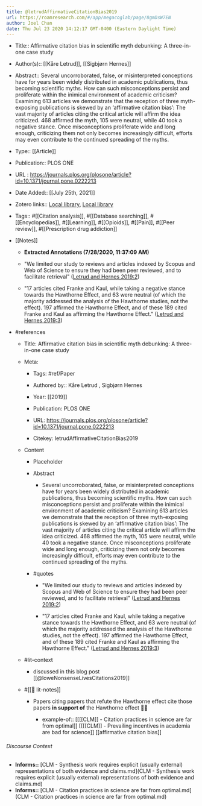 ```yaml
---
title: @letrudAffirmativeCitationBias2019
url: https://roamresearch.com/#/app/megacoglab/page/8gmDsW7EN
author: Joel Chan
date: Thu Jul 23 2020 14:12:17 GMT-0400 (Eastern Daylight Time)
---
```


- Title:: Affirmative citation bias in scientific myth debunking: A three-in-one case study
- Author(s):: [[Kåre Letrud]], [[Sigbjørn Hernes]]
- Abstract:: Several uncorroborated, false, or misinterpreted conceptions have for years been widely distributed in academic publications, thus becoming scientific myths. How can such misconceptions persist and proliferate within the inimical environment of academic criticism? Examining 613 articles we demonstrate that the reception of three myth-exposing publications is skewed by an ‘affirmative citation bias’: The vast majority of articles citing the critical article will affirm the idea criticized. 468 affirmed the myth, 105 were neutral, while 40 took a negative stance. Once misconceptions proliferate wide and long enough, criticizing them not only becomes increasingly difficult, efforts may even contribute to the continued spreading of the myths.
- Type:: [[Article]]
- Publication:: PLOS ONE
- URL : https://journals.plos.org/plosone/article?id=10.1371/journal.pone.0222213
- Date Added:: [[July 25th, 2021]]
- Zotero links:: [Local library](zotero://select/groups/2451508/items/W3STXFIG), [Local library](https://www.zotero.org/groups/2451508/items/W3STXFIG)
- Tags:: #[[Citation analysis]], #[[Database searching]], #[[Encyclopedias]], #[[Learning]], #[[Opioids]], #[[Pain]], #[[Peer review]], #[[Prescription drug addiction]]
- [[Notes]]

    - **Extracted Annotations (7/28/2020, 11:37:09 AM)**

    - "We limited our study to reviews and articles indexed by Scopus and Web of Science to ensure they had been peer reviewed, and to facilitate retrieval" ([Letrud and Hernes 2019:2](zotero://open-pdf/library/items/39NHQEGU?page=2))

    - "17 articles cited Franke and Kaul, while taking a negative stance towards the Hawthorne Effect, and 63 were neutral (of which the majority addressed the analysis of the Hawthorne studies, not the effect). 197 affirmed the Hawthorne Effect, and of these 189 cited Franke and Kaul as affirming the Hawthorne Effect." ([Letrud and Hernes 2019:3](zotero://open-pdf/library/items/39NHQEGU?page=3))
- #references

    - Title: Affirmative citation bias in scientific myth debunking: A three-in-one case study

    - Meta:

        - Tags: #ref/Paper

        - Authored by::  Kåre Letrud ,  Sigbjørn Hernes

        - Year: [[2019]]

        - Publication: PLOS ONE

        - URL: https://journals.plos.org/plosone/article?id=10.1371/journal.pone.0222213

        - Citekey: letrudAffirmativeCitationBias2019

    - Content

        - Placeholder

        - Abstract

            - Several uncorroborated, false, or misinterpreted conceptions have for years been widely distributed in academic publications, thus becoming scientific myths. How can such misconceptions persist and proliferate within the inimical environment of academic criticism? Examining 613 articles we demonstrate that the reception of three myth-exposing publications is skewed by an ‘affirmative citation bias’: The vast majority of articles citing the critical article will affirm the idea criticized. 468 affirmed the myth, 105 were neutral, while 40 took a negative stance. Once misconceptions proliferate wide and long enough, criticizing them not only becomes increasingly difficult, efforts may even contribute to the continued spreading of the myths.

        - #quotes

            - "We limited our study to reviews and articles indexed by Scopus and Web of Science to ensure they had been peer reviewed, and to facilitate retrieval" ([Letrud and Hernes 2019:2](zotero://open-pdf/library/items/39NHQEGU?page=2))

            - "17 articles cited Franke and Kaul, while taking a negative stance towards the Hawthorne Effect, and 63 were neutral (of which the majority addressed the analysis of the Hawthorne studies, not the effect). 197 affirmed the Hawthorne Effect, and of these 189 cited Franke and Kaul as affirming the Hawthorne Effect." ([Letrud and Hernes 2019:3](zotero://open-pdf/library/items/39NHQEGU?page=3))

    - #lit-context

        - discussed in this blog post [[@loweNonsenseLivesCitations2019]]

    - #[[📝 lit-notes]]

        - Papers citing papers that refute the Hawthorne effect cite those papers **in support of** the Hawthorne effect 🤦‍♂️

            - example-of:: [[[[CLM]] - Citation practices in science are far from optimal]] [[[[CLM]] - Prevailing incentives in academia are bad for science]] [[affirmative citation bias]]

###### Discourse Context

- **Informs::** [CLM - Synthesis work requires explicit (usually external) representations of both evidence and claims.md](CLM - Synthesis work requires explicit (usually external) representations of both evidence and claims.md)
- **Informs::** [CLM - Citation practices in science are far from optimal.md](CLM - Citation practices in science are far from optimal.md)

